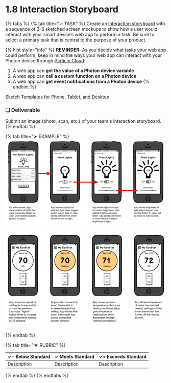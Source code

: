 # 1.8 Interaction Storyboard

{% tabs %}
{% tab title="✓ TASK" %}
Create an [interaction storyboard](https://docs.idew.org/principles-and-practices/practices/design-practices/interaction-storyboards) with a sequence of 3-6 sketched screen mockups to show how a user would interact with your smart device’s web app to perform a task. Be sure to select a primary task that is central to the purpose of your product.

{% hint style="info" %}
**REMINDER:** As you decide what tasks your web app could perform, keep in mind the ways your web app can interact with your Photon device through [Particle Cloud](https://docs.idew.org/code-internet-of-things/references/particle-cloud):

1. A web app can **get the value of a Photon device variable**
2. A web app can **call a custom function on a Photon device**
3. A web app can **get event notifications from a Photon device**
{% endhint %}

[Sketch Templates for Phone, Tablet, and Desktop](https://drive.google.com/open?id=1Xq2I690nLybxSX_k1b0SKzcH40PCmbY3)

### **❏ Deliverable**

Submit an image \(photo, scan, etc.\) of your team's interaction storyboard.
{% endtab %}

{% tab title="➤ EXAMPLE" %}
![Interaction Storyboard for Task using Smart Light Web App](../../.gitbook/assets/iot-ui-storyboard-example.png)

![Interaction Storyboard for Task using Smart Thermostat Web App](../../.gitbook/assets/thermostat-ui-storyboard.jpg)



  
{% endtab %}

{% tab title="★ RUBRIC" %}


| **✓- Below Standard** | **✓ Meets Standard** | **✓+ Exceeds Standard** |
| :--- | :--- | :--- |
| Description | Description | Description |
{% endtab %}
{% endtabs %}

